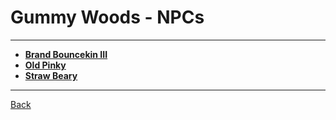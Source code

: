 # Gummy Woods - NPCs

---

- **[Brand Bouncekin III](./brand-bouncekin-iii.md)**
- **[Old Pinky](./old-pinky.md)**
- **[Straw Beary](./straw-beary.md)**

---
[Back](../)